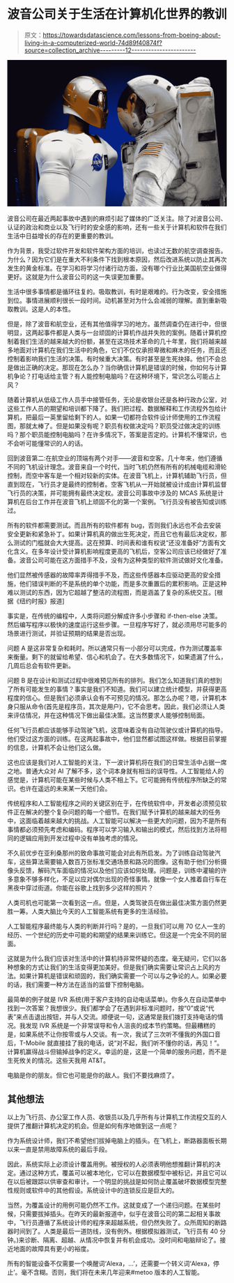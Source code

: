 # 波音公司关于生活在计算机化世界的教训

> 原文：<https://towardsdatascience.com/lessons-from-boeing-about-living-in-a-computerized-world-74d89f40874f?source=collection_archive---------12----------------------->

![](img/5aaa45b80922f43eb436bf4d475cea61.png)

波音公司在最近两起事故中遇到的麻烦引起了媒体的广泛关注。除了对波音公司、认证的政治和商业以及飞行时的安全感的影响，还有一些关于计算机和软件在我们生活中日益增长的存在的更重要的教训。

作为背景，我受过软件开发和软件架构方面的培训，也读过无数的航空调查报告。为什么？因为它们是在重大不利条件下找到根本原因，然后改进系统以防止其再次发生的黄金标准。在学习和将学习付诸行动方面，没有哪个行业比美国航空业做得更好。这就是为什么波音公司的这一失误更加重要。

生活中很多事情都是循环往复的。吸取教训，有时是艰难的。行为改变，安全措施到位。事情进展顺利很长一段时间。动机甚至对为什么会减弱的理解。直到重新吸取教训。这是人的本性。

但是，除了波音和航空业，还有其他值得学习的地方。虽然调查仍在进行中，但很明显，这两起事件都是人类与一台顽固的计算机作战并失败的案例。随着计算机控制着我们生活的越来越大的份额，甚至在这场技术革命的几十年里，我们将越来越多地面对计算机在我们生活中的角色，它们不仅仅承担卑微和麻木的任务，而且还控制着影响我们生活的决策。有时候重大决策。有时甚至是生死抉择。他们不会总是做出正确的决定。那现在怎么办？当你确信计算机是错误的时候，你如何与计算机争论？打电话给主管？有人能控制电脑吗？在这种环境下，常识怎么可能占上风？

随着计算机从低级工作人员手中接管任务，无论是收银台还是各种行政办公室，对这些工作人员的期望和培训都下降了。我们把过程、数据解释和工作流程外包给计算机，把最后一英里留给剩下的人。如果一切都符合软件设计师使用的工作流程图，那就太棒了。但是如果没有呢？职员有权做决定吗？职员受过做决定的训练吗？那个职员能控制电脑吗？在许多情况下，答案是否定的。计算机不懂常识，也不会听可能懂常识的人的话。

回到波音第二:在航空业的顶端有两个对手——波音和空客。几十年来，他们遵循不同的飞机设计理念。波音来自一个时代，当时飞机仍然有所有的机械电缆和滑轮控制，而空中客车是一个相对较新的实体。在波音飞机上，计算机辅助飞行员，但直到现在，飞行员才是最终的控制者。空客飞机从一开始就被设计成由计算机监督飞行员的决策，并可能拥有最终决定权。波音公司事故中涉及的 MCAS 系统是计算机在后台工作并在波音飞机上顽固不化的第一个案例。飞行员没有被告知或训练过。

所有的软件都需要测试。而且所有的软件都有 bug，否则我们永远也不会去安装安全更新和紧急补丁。如果计算机真的做出生死决定，而且它也有最后决定权，那么测试的门槛就会大大提高。这在预算、时间表和谁有权说“还没准备好”方面有文化含义。在多年设计受计算机影响程度更高的飞机后，空客公司应该已经做好了准备。波音公司可能在这方面措手不及，没有为这种类型的软件测试做好文化准备。

他们显然被传感器的故障率弄得措手不及，而这些传感器本应驱动更高的安全措施，他们错误判断的不是系统的单个功能，而是多次重置后的累积影响。正是这种难以测试的东西，因为它超越了整洁的流程图，而是涵盖了复杂的系统交互。[根据《纽约时报》报道]

事实是，在传统的编程中，人类将问题分解成许多小步骤和 if-then-else 决策。然后编写程序以极快的速度运行这些步骤。一旦程序写好了，就必须用尽可能多的场景进行测试，并验证预期的结果是否出现。

问题 A 是这非常复杂和耗时。所以通常只有一小部分可以完成，作为测试覆盖率来衡量。剩下的就留给希望、信心和机会了。在大多数情况下，如果遗漏了什么，几周后总会有软件更新。

问题 B 是在设计和测试过程中很难预见所有的排列。我们怎么知道我们真的想到了所有可能发生的事情？事实是我们不知道。我们可以建立统计模型，并获得更高程度的信心。但是我们必须承认会有不可预见的情况。那怎么办呢？嗯，计算机本身只服从命令(首先是程序员，其次是用户)，它不会思考。因此，我们必须让人类来评估情况，并在这种情况下做出最佳决策。这当然要求人能够控制局面。

任何飞行员都应该能够手动驾驶飞机，这意味着没有自动驾驶仪或计算机的指导。他们受过这方面的训练。在这两起事故中，他们显然都试图这样做。根据目前掌握的信息，计算机不会让他们这么做。

这也应该是我们对人工智能的关注，下一波计算机将在我们的日常生活中占据一席之地。普通大众对 AI 了解不多，这个词本身就有相当的误导性。人工智能给人的感觉是，计算机可能在某些时候与人类不相上下。它可能拥有传统程序所缺乏的常识。也许在遥远的未来某一天他们会。

传统程序和人工智能程序之间的关键区别在于，在传统软件中，开发者必须预见软件正在解决的整个复杂问题的每一个细节。在我们赋予计算机的越来越大的任务中，这面临着越来越大的挑战。人工智能可以解决一些更大的问题，因为不是所有事情都必须预先考虑和编码。程序可以学习输入和输出的模式，然后找到方法将相同的逻辑应用到开发过程中没有单独考虑的情况。

不久前优步在亚利桑那州的致命事故可能会对此有所启发。为了训练自动驾驶汽车，这些算法需要输入数百万张标准交通场景和路况的图像。这有助于他们分析摄像头反馈，解码汽车面临的情况以及他们应该如何处理。问题是，训练中灌输的许多意象不够多样化，不足以应对偶尔出现的奇怪事情。就像一个女人推着自行车在黑夜中穿过街道。你能在谷歌上找到多少这样的照片？

人类司机也可能第一次看到这一点。但是，人类驾驶员在做出最佳决策方面仍然更胜一筹。人类大脑比今天的人工智能系统有更多的生活经验。

人工智能程序最终能与人类的判断并行吗？是的，一旦我们可以用 70 亿人一生的经历、一个世纪的历史中可能的和期望的结果来训练它。但这是一个完全不同的层面。

这就是为什么我们应该对生活中的计算机持非常怀疑的态度。毫无疑问，它们以各种想象的方式让我们的生活变得更加美好。但是我们确实需要让常识占上风的方法。如果计算机是错误和顽固的，我们确实需要一个可以与之争论的人。如果必要的话，我们需要一种方法在适当的监督下控制电脑。

最简单的例子就是 IVR 系统(用于客户支持的自动电话菜单)。你多久在自动菜单中找到一次答案？我想很少。我们都学会了在遇到非标准问题时，按“0”或说“代表”来点击退出按钮，并与人交流。顺便说一句，这通常是我们拨打支持电话的情况。我发现 IVR 系统是一个非常误导和令人沮丧的成本节约策略。但最糟糕的是，如果系统不让你按零或与人交谈。有一次，我试了三次听不懂我的外国口音后，T-Mobile 就直接挂了我的电话，说“对不起，我们听不懂你的话，再见！”。计算机赢得战斗但输掉战争的定义。幸运的是，这是一个简单的服务问题，而不是生死攸关的情况。这些天我用 AT&T。

电脑是你的朋友。但它也可能是你的敌人。我们不要找麻烦了。

## 其他想法

以上为飞行员、办公室工作人员、收银员以及几乎所有与计算机工作流程交互的人提供了推翻计算机决定的机会。但是如何有序地做到这一点呢？

作为系统设计师，我们不希望他们拔掉电脑上的插头。在飞机上，断路器面板长期以来一直是禁用故障系统的最后手段。

因此，系统实际上必须设计覆盖用例。被授权的人必须表明他想推翻计算机的决定。通过这种方式，覆盖可以被本地化，它可以在数据模型中被标记，并且它可以在以后被跟踪以供审查和审计。一个明显的挑战是如何防止覆盖破坏数据模型完整性规则或软件中的其他假设。系统设计中的连锁反应是巨大的。

当然，为覆盖设计的用例可能仍然不工作。这就变成了一个递归问题。在某些时候，只需要拔掉插头。在昨天的最新报道中，似乎在波音公司的第二起相关事故中，飞行员遵循了系统设计师的程序来超越系统，但仍然失败了。众所周知的断路器时间到了。人类是最后一道防线，没有例外。根据模拟器测试，飞行员有 40 分钟。)来诊断、隔离、超越、从情况中恢复并有机会成功。没时间和电脑辩论了。接近地面的故障具有更小的裕度。

所有的智能设备不仅需要一个唤醒词‘Alexa，…’，还需要一个转义词‘Alexa，停止’。毫不含糊。否则，我们将在未来几年迎来#metoo 版本的人工智能。